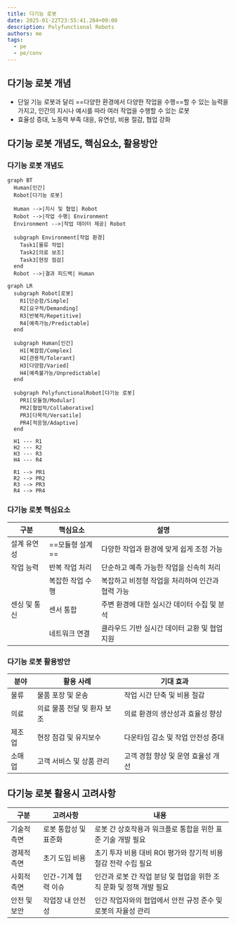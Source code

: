 ```yaml
---
title: 다기능 로봇
date: 2025-01-22T23:55:41.284+09:00
description: Polyfunctional Robots
authors: me
tags:
  - pe
  - pe/conv
---
```


## 다기능 로봇 개념

- 단일 기능 로봇과 달리 ==다양한 환경에서 다양한 작업을 수행==할 수 있는 능력을 가지고, 인간의 지시나 예시를 따라 여러 작업을 수행할 수 있는 로봇
- 효율성 증대, 노동력 부족 대응, 유연성, 비용 절감, 협업 강화

## 다기능 로봇 개념도, 핵심요소, 활용방안

### 다기능 로봇 개념도

```mermaid
graph BT
  Human[인간]
  Robot[다기능 로봇]

  Human -->|지시 및 협업| Robot
  Robot -->|작업 수행| Environment
  Environment -->|작업 데이터 제공| Robot

  subgraph Environment[작업 환경]
    Task1[물류 작업]
    Task2[의료 보조]
    Task3[현장 점검]
  end
  Robot -->|결과 피드백| Human
```

```mermaid
graph LR
  subgraph Robot[로봇]
    R1[단순함/Simple]
    R2[요구적/Demanding]
    R3[반복적/Repetitive]
    R4[예측가능/Predictable]
  end

  subgraph Human[인간]
    H1[복잡함/Complex]
    H2[관용적/Tolerant]
    H3[다양함/Varied]
    H4[예측불가능/Unpredictable]
  end

  subgraph PolyfunctionalRobot[다기능 로봇]
    PR1[모듈형/Modular]
    PR2[협업적/Collaborative]
    PR3[다목적/Versatile]
    PR4[적응형/Adaptive]
  end

  H1 --- R1
  H2 --- R2
  H3 --- R3
  H4 --- R4

  R1 --> PR1
  R2 --> PR2
  R3 --> PR3
  R4 --> PR4

```

### 다기능 로봇 핵심요소

| 구분 | 핵심요소 | 설명 |
| --- | --- | --- |
| 설계 유연성 | ==모듈형 설계== | 다양한 작업과 환경에 맞게 쉽게 조정 가능 |
| 작업 능력 | 반복 작업 처리 | 단순하고 예측 가능한 작업을 신속히 처리 |
| | 복잡한 작업 수행 | 복잡하고 비정형 작업을 처리하여 인간과 협력 가능 |
| 센싱 및 통신 | 센서 통합 | 주변 환경에 대한 실시간 데이터 수집 및 분석 |
| | 네트워크 연결 | 클라우드 기반 실시간 데이터 교환 및 협업 지원 |

### 다기능 로봇 활용방안

| 분야 | 활용 사례 | 기대 효과 |
| --- | --- | --- |
| 물류 | 물품 포장 및 운송 | 작업 시간 단축 및 비용 절감 |
| 의료 | 의료 물품 전달 및 환자 보조 | 의료 환경의 생산성과 효율성 향상 |
| 제조업 | 현장 점검 및 유지보수 | 다운타임 감소 및 작업 안전성 증대 |
| 소매업 | 고객 서비스 및 상품 관리 | 고객 경험 향상 및 운영 효율성 개선 |

## 다기능 로봇 활용시 고려사항

| 구분 | 고려사항 | 내용 |
| --- | --- | --- |
| 기술적 측면 | 로봇 통합성 및 표준화 | 로봇 간 상호작용과 워크플로 통합을 위한 표준 기술 개발 필요 |
| 경제적 측면 | 초기 도입 비용 | 초기 투자 비용 대비 ROI 평가와 장기적 비용 절감 전략 수립 필요 |
| 사회적 측면 | 인간-기계 협력 이슈 | 인간과 로봇 간 작업 분담 및 협업을 위한 조직 문화 및 정책 개발 필요 |
| 안전 및 보안 | 작업장 내 안전성 | 인간 작업자와의 협업에서 안전 규정 준수 및 로봇의 자율성 관리 |

